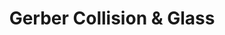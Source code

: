 ---
title: "Gerber Collision & Glass"
url: /north-olmsted/gerber-collision-and-glass-brookpark-road/
shop: car repair
---